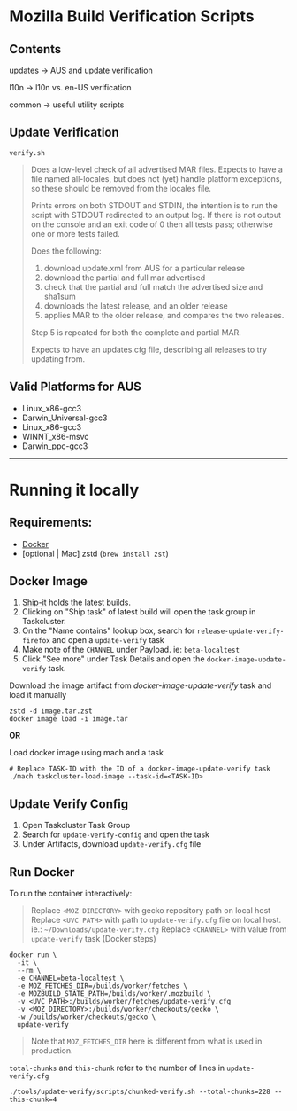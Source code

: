 Mozilla Build Verification Scripts
==================================

Contents
--------

updates -> AUS and update verification

l10n -> l10n vs. en-US verification

common -> useful utility scripts

Update Verification
-------------------

`verify.sh`

>  Does a low-level check of all advertised MAR files. Expects to have a
>  file named all-locales, but does not (yet) handle platform exceptions, so
>  these should be removed from the locales file.
>
>  Prints errors on both STDOUT and STDIN, the intention is to run the
>  script with STDOUT redirected to an output log. If there is not output
>  on the console and an exit code of 0 then all tests pass; otherwise one
>  or more tests failed.
>
>  Does the following:
>
>  1) download update.xml from AUS for a particular release
>  2) download the partial and full mar advertised
>  3) check that the partial and full match the advertised size and sha1sum
>  4) downloads the latest release, and an older release
>  5) applies MAR to the older release, and compares the two releases.
>
>  Step 5 is repeated for both the complete and partial MAR.
>
>  Expects to have an updates.cfg file, describing all releases to try updating
>  from.

Valid Platforms for AUS
-----------------------
- Linux_x86-gcc3
- Darwin_Universal-gcc3
- Linux_x86-gcc3
- WINNT_x86-msvc
- Darwin_ppc-gcc3

---
Running it locally
==================

Requirements:
-------------

- [Docker](https://docs.docker.com/get-docker/)
- [optional | Mac] zstd (`brew install zst`)

Docker Image
------------

1. [Ship-it](https://shipit.mozilla-releng.net/recent) holds the latest builds.
1. Clicking on "Ship task" of latest build will open the task group in
Taskcluster.
1. On the "Name contains" lookup box, search for `release-update-verify-firefox`
and open a `update-verify` task
1. Make note of the `CHANNEL` under Payload. ie: `beta-localtest`
1. Click "See more" under Task Details and open the `docker-image-update-verify`
task.

Download the image artifact from *docker-image-update-verify* task and load it
manually
```
zstd -d image.tar.zst
docker image load -i image.tar
```

**OR**

Load docker image using mach and a task
```
# Replace TASK-ID with the ID of a docker-image-update-verify task
./mach taskcluster-load-image --task-id=<TASK-ID>
```

Update Verify Config
--------------------

1. Open Taskcluster Task Group
1. Search for `update-verify-config` and open the task
1. Under Artifacts, download `update-verify.cfg` file

Run Docker
----------

To run the container interactively:
> Replace `<MOZ DIRECTORY>` with gecko repository path on local host <br />
> Replace `<UVC PATH>` with path to `update-verify.cfg` file on local host.
ie.: `~/Downloads/update-verify.cfg`
> Replace `<CHANNEL>` with value from `update-verify` task (Docker steps)

```
docker run \
  -it \
  --rm \
  -e CHANNEL=beta-localtest \
  -e MOZ_FETCHES_DIR=/builds/worker/fetches \
  -e MOZBUILD_STATE_PATH=/builds/worker/.mozbuild \
  -v <UVC PATH>:/builds/worker/fetches/update-verify.cfg
  -v <MOZ DIRECTORY>:/builds/worker/checkouts/gecko \
  -w /builds/worker/checkouts/gecko \
  update-verify
```
> Note that `MOZ_FETCHES_DIR` here is different from what is used in production.

`total-chunks` and `this-chunk` refer to the number of lines in `update-verify.cfg`
```
./tools/update-verify/scripts/chunked-verify.sh --total-chunks=228 --this-chunk=4
```
